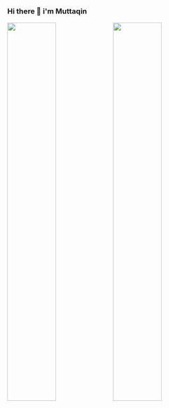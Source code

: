 ### Hi there 👋 i'm Muttaqin

<img allign=left width="47%" src="https://github-readme-stats.vercel.app/api?username=muttaqin1&show_icons=true&theme=transparent" />
<img allign=left width="47%" src="https://github-readme-stats.vercel.app/api/top-langs/?username=muttaqin1&layout=compact)](https://github.com/anuraghazra/github-readme-stats" />

